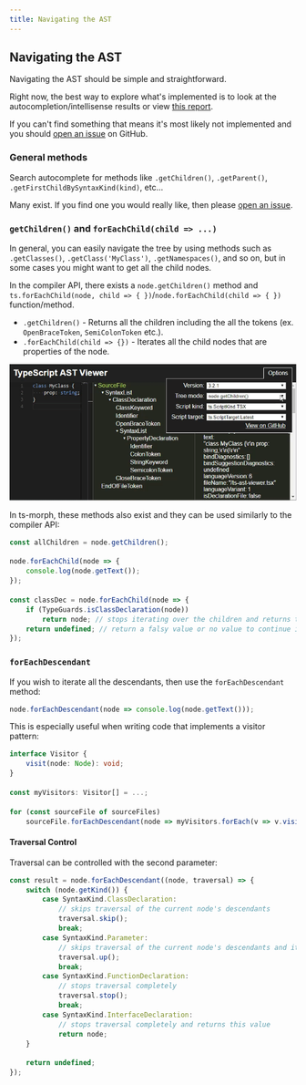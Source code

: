 ```yaml
---
title: Navigating the AST
---
```


## Navigating the AST

Navigating the AST should be simple and straightforward.

Right now, the best way to explore what's implemented is to look at the autocompletion/intellisense results
or view [this report](https://github.com/dsherret/ts-morph/blob/master/wrapped-nodes.md).

If you can't find something that means it's most likely not implemented and you should [open an issue](https://github.com/dsherret/ts-morph/issues) on GitHub.

### General methods

Search autocomplete for methods like `.getChildren()`, `.getParent()`, `.getFirstChildBySyntaxKind(kind)`, etc...

Many exist. If you find one you would really like, then please [open an issue](https://github.com/dsherret/ts-morph/issues).

### `getChildren()` and `forEachChild(child => ...)`

In general, you can easily navigate the tree by using methods such as `.getClasses()`, `.getClass('MyClass')`, `.getNamespaces()`, and so on, but in some cases you might want to get all the child nodes.

In the compiler API, there exists a `node.getChildren()` method and `ts.forEachChild(node, child => { })`/`node.forEachChild(child => { })` function/method.

* `.getChildren()` - Returns all the children including the all the tokens (ex. `OpenBraceToken`, `SemiColonToken` etc.).
* `.forEachChild(child => {})` - Iterates all the child nodes that are properties of the node.

[![getChildren vs forEachChild](images/getChildrenVsForEachChild.gif)](http://ts-ast-viewer.com)

In ts-morph, these methods also exist and they can be used similarly to the compiler API:

```ts
const allChildren = node.getChildren();

node.forEachChild(node => {
    console.log(node.getText());
});

const classDec = node.forEachChild(node => {
    if (TypeGuards.isClassDeclaration(node))
        return node; // stops iterating over the children and returns this value
    return undefined; // return a falsy value or no value to continue iterating
});
```

### `forEachDescendant`

If you wish to iterate all the descendants, then use the `forEachDescendant` method:

```ts
node.forEachDescendant(node => console.log(node.getText()));
```

This is especially useful when writing code that implements a visitor pattern:

```ts ignore-error: 1109, setup: let sourceFiles: SourceFile[];
interface Visitor {
    visit(node: Node): void;
}

const myVisitors: Visitor[] = ...;

for (const sourceFile of sourceFiles)
    sourceFile.forEachDescendant(node => myVisitors.forEach(v => v.visit(node)));
```

#### Traversal Control

Traversal can be controlled with the second parameter:

```ts
const result = node.forEachDescendant((node, traversal) => {
    switch (node.getKind()) {
        case SyntaxKind.ClassDeclaration:
            // skips traversal of the current node's descendants
            traversal.skip();
            break;
        case SyntaxKind.Parameter:
            // skips traversal of the current node's descendants and its siblings and all their descendants
            traversal.up();
            break;
        case SyntaxKind.FunctionDeclaration:
            // stops traversal completely
            traversal.stop();
            break;
        case SyntaxKind.InterfaceDeclaration:
            // stops traversal completely and returns this value
            return node;
    }

    return undefined;
});
```
